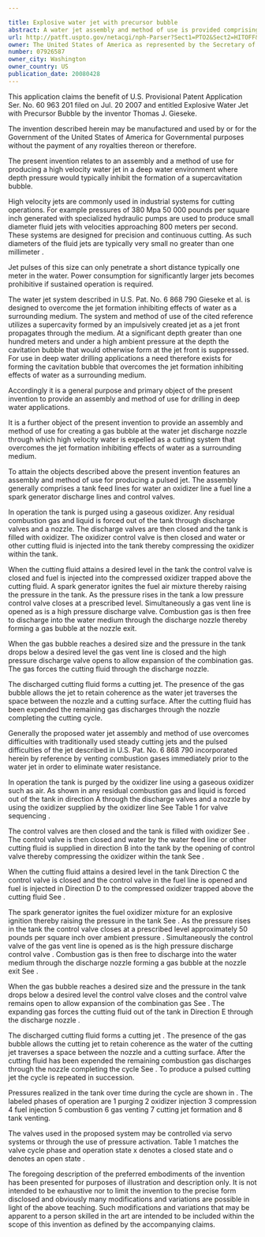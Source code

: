 ```yaml
---

title: Explosive water jet with precursor bubble
abstract: A water jet assembly and method of use is provided comprising a tank with cutting fluid, fuel and oxidizer lines, and a tank discharge lines. In operation, the tank is filled with oxidizer; the oxidizer line is closed and cutting fluid is supplied compressing the oxidizer. When the fluid reaches a level, the fluid line is closed and fuel is injected. A spark generator ignites the fuel/oxidizer mixture thereby raising the tank pressure. As the pressure rises, a low pressure valve simultaneously closes at a prescribed level. The vent line and a discharge to a nozzle are opened thereby, forming a gas bubble. When the bubble reaches a desired size and pressure drops below a level, the vent closes, allowing combustion expansion to force fluid through the nozzle to form a cutting jet.
url: http://patft.uspto.gov/netacgi/nph-Parser?Sect1=PTO2&Sect2=HITOFF&p=1&u=%2Fnetahtml%2FPTO%2Fsearch-adv.htm&r=1&f=G&l=50&d=PALL&S1=07926587&OS=07926587&RS=07926587
owner: The United States of America as represented by the Secretary of the Navy
number: 07926587
owner_city: Washington
owner_country: US
publication_date: 20080428
---
```

This application claims the benefit of U.S. Provisional Patent Application Ser. No. 60 963 201 filed on Jul. 20 2007 and entitled Explosive Water Jet with Precursor Bubble by the inventor Thomas J. Gieseke.

The invention described herein may be manufactured and used by or for the Government of the United States of America for Governmental purposes without the payment of any royalties thereon or therefore.

The present invention relates to an assembly and a method of use for producing a high velocity water jet in a deep water environment where depth pressure would typically inhibit the formation of a supercavitation bubble.

High velocity jets are commonly used in industrial systems for cutting operations. For example pressures of 380 Mpa 50 000 pounds per square inch generated with specialized hydraulic pumps are used to produce small diameter fluid jets with velocities approaching 800 meters per second. These systems are designed for precision and continuous cutting. As such diameters of the fluid jets are typically very small no greater than one millimeter .

Jet pulses of this size can only penetrate a short distance typically one meter in the water. Power consumption for significantly larger jets becomes prohibitive if sustained operation is required.

The water jet system described in U.S. Pat. No. 6 868 790 Gieseke et al. is designed to overcome the jet formation inhibiting effects of water as a surrounding medium. The system and method of use of the cited reference utilizes a supercavity formed by an impulsively created jet as a jet front propagates through the medium. At a significant depth greater than one hundred meters and under a high ambient pressure at the depth the cavitation bubble that would otherwise form at the jet front is suppressed. For use in deep water drilling applications a need therefore exists for forming the cavitation bubble that overcomes the jet formation inhibiting effects of water as a surrounding medium.

Accordingly it is a general purpose and primary object of the present invention to provide an assembly and method of use for drilling in deep water applications.

It is a further object of the present invention to provide an assembly and method of use for creating a gas bubble at the water jet discharge nozzle through which high velocity water is expelled as a cutting system that overcomes the jet formation inhibiting effects of water as a surrounding medium.

To attain the objects described above the present invention features an assembly and method of use for producing a pulsed jet. The assembly generally comprises a tank feed lines for water an oxidizer line a fuel line a spark generator discharge lines and control valves.

In operation the tank is purged using a gaseous oxidizer. Any residual combustion gas and liquid is forced out of the tank through discharge valves and a nozzle. The discharge valves are then closed and the tank is filled with oxidizer. The oxidizer control valve is then closed and water or other cutting fluid is injected into the tank thereby compressing the oxidizer within the tank.

When the cutting fluid attains a desired level in the tank the control valve is closed and fuel is injected into the compressed oxidizer trapped above the cutting fluid. A spark generator ignites the fuel air mixture thereby raising the pressure in the tank. As the pressure rises in the tank a low pressure control valve closes at a prescribed level. Simultaneously a gas vent line is opened as is a high pressure discharge valve. Combustion gas is then free to discharge into the water medium through the discharge nozzle thereby forming a gas bubble at the nozzle exit.

When the gas bubble reaches a desired size and the pressure in the tank drops below a desired level the gas vent line is closed and the high pressure discharge valve opens to allow expansion of the combination gas. The gas forces the cutting fluid through the discharge nozzle.

The discharged cutting fluid forms a cutting jet. The presence of the gas bubble allows the jet to retain coherence as the water jet traverses the space between the nozzle and a cutting surface. After the cutting fluid has been expended the remaining gas discharges through the nozzle completing the cutting cycle.

Generally the proposed water jet assembly and method of use overcomes difficulties with traditionally used steady cutting jets and the pulsed difficulties of the jet described in U.S. Pat. No. 6 868 790 incorporated herein by reference by venting combustion gases immediately prior to the water jet in order to eliminate water resistance.

In operation the tank is purged by the oxidizer line using a gaseous oxidizer such as air. As shown in any residual combustion gas and liquid is forced out of the tank in direction A through the discharge valves and a nozzle by using the oxidizer supplied by the oxidizer line See Table 1 for valve sequencing .

The control valves are then closed and the tank is filled with oxidizer See . The control valve is then closed and water by the water feed line or other cutting fluid is supplied in direction B into the tank by the opening of control valve thereby compressing the oxidizer within the tank See .

When the cutting fluid attains a desired level in the tank Direction C the control valve is closed and the control valve in the fuel line is opened and fuel is injected in Direction D to the compressed oxidizer trapped above the cutting fluid See .

The spark generator ignites the fuel oxidizer mixture for an explosive ignition thereby raising the pressure in the tank See . As the pressure rises in the tank the control valve closes at a prescribed level approximately 50 pounds per square inch over ambient pressure . Simultaneously the control valve of the gas vent line is opened as is the high pressure discharge control valve . Combustion gas is then free to discharge into the water medium through the discharge nozzle forming a gas bubble at the nozzle exit See .

When the gas bubble reaches a desired size and the pressure in the tank drops below a desired level the control valve closes and the control valve remains open to allow expansion of the combination gas See . The expanding gas forces the cutting fluid out of the tank in Direction E through the discharge nozzle .

The discharged cutting fluid forms a cutting jet . The presence of the gas bubble allows the cutting jet to retain coherence as the water of the cutting jet traverses a space between the nozzle and a cutting surface. After the cutting fluid has been expended the remaining combustion gas discharges through the nozzle completing the cycle See . To produce a pulsed cutting jet the cycle is repeated in succession.

Pressures realized in the tank over time during the cycle are shown in . The labeled phases of operation are 1 purging 2 oxidizer injection 3 compression 4 fuel injection 5 combustion 6 gas venting 7 cutting jet formation and 8 tank venting.

The valves used in the proposed system may be controlled via servo systems or through the use of pressure activation. Table 1 matches the valve cycle phase and operation state x denotes a closed state and o denotes an open state .

The foregoing description of the preferred embodiments of the invention has been presented for purposes of illustration and description only. It is not intended to be exhaustive nor to limit the invention to the precise form disclosed and obviously many modifications and variations are possible in light of the above teaching. Such modifications and variations that may be apparent to a person skilled in the art are intended to be included within the scope of this invention as defined by the accompanying claims.

